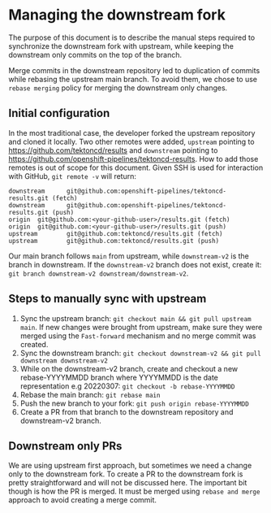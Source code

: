 # Managing the downstream fork

The purpose of this document is to describe the manual steps required to synchronize the downstream fork with upstream, while keeping the downstream only commits on the top of the branch.

Merge commits in the downstream repository led to duplication of commits while rebasing the upstream main branch. To avoid them, we chose to use `rebase merging` policy for merging the downstream only changes.

## Initial configuration

In the most traditional case, the developer forked the upstream repository and cloned it locally. Two other remotes were added, `upstream` pointing to https://github.com/tektoncd/results and `downstream` pointing to https://github.com/openshift-pipelines/tektoncd-results. How to add those remotes is out of scope for this document. Given SSH is used for interaction with GitHub, `git remote -v` will return:

```
downstream      git@github.com:openshift-pipelines/tektoncd-results.git (fetch)
downstream      git@github.com:openshift-pipelines/tektoncd-results.git (push)
origin  git@github.com:<your-github-user>/results.git (fetch)
origin  git@github.com:<your-github-user>/results.git (push)
upstream        git@github.com:tektoncd/results.git (fetch)
upstream        git@github.com:tektoncd/results.git (push)
```

Our main branch follows `main` from upstream, while `downstream-v2` is the branch in downstream. If the `downstream-v2` branch does not exist, create it: `git branch downstream-v2 downstream/downstream-v2`.

## Steps to manually sync with upstream
1. Sync the upstream branch: `git checkout main && git pull upstream main`. If new changes were brought from upstream, make sure they were merged using the `Fast-forward` mechanism and no merge commit was created.
2. Sync the downstream branch: `git checkout downstream-v2 && git pull downstream downstream-v2`
3. While on the downstream-v2 branch, create and checkout a new rebase-YYYYMMDD branch where YYYYMMDD is the date representation e.g 20220307: `git checkout -b rebase-YYYYMMDD`
4. Rebase the main branch: `git rebase main`
5. Push the new branch to your fork: `git push origin rebase-YYYYMMDD`
6. Create a PR from that branch to the downstream repository and downstream-v2 branch.

## Downstream only PRs

We are using upstream first approach, but sometimes we need a change only to the downstream fork. To create a PR to the downstream fork is pretty straightforward and will not be discussed here. The important bit though is how the PR is merged. It must be merged using `rebase and merge` approach to avoid creating a merge commit.
